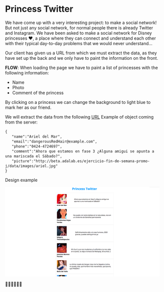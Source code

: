 # Princess Twitter

We have come up with a very interesting project: to make a social network! But not just any social network, for normal people there is already Twitter and Instagram. We have been asked to make a social network for Disney princesses ❤️, a place where they can connect and understand each other with their typical day-to-day problems that we would never understand...

Our client has given us a URL from which we must extract the data, as they have set up the back and we only have to paint the information on the front.

**FLOW**: When loading the page we have to paint a list of princesses with the following information:

- Name
- Photo
- Comment of the princess

By clicking on a princess we can change the background to light blue to mark her as our friend.

We will extract the data from the following [URL](https://beta.adalab.es/ejercicios-extra/js-fetch-arrays-princesas-disney/data/users.json) Example of object coming from the server:

```
{
   "name":"Ariel del Mar",
   "email":"dangerousRedHair@example.com",
   "phone":"0424-4724697",
   "comment":"Ahora que estamos en fase 3 ¿Alguna amigui se apunta a una mariscada el Sábado?",
   "picture":"http://beta.adalab.es/ejercicio-fin-de-semana-promo-j/data/images/ariel.jpg"
}
```

Design example

![](https://raw.githubusercontent.com/Adalab/ejercicios-extra/master/js-fetch-arrays-princesas-disney/princess-twitter.png)

🦄🦄🦄💩💩💩
